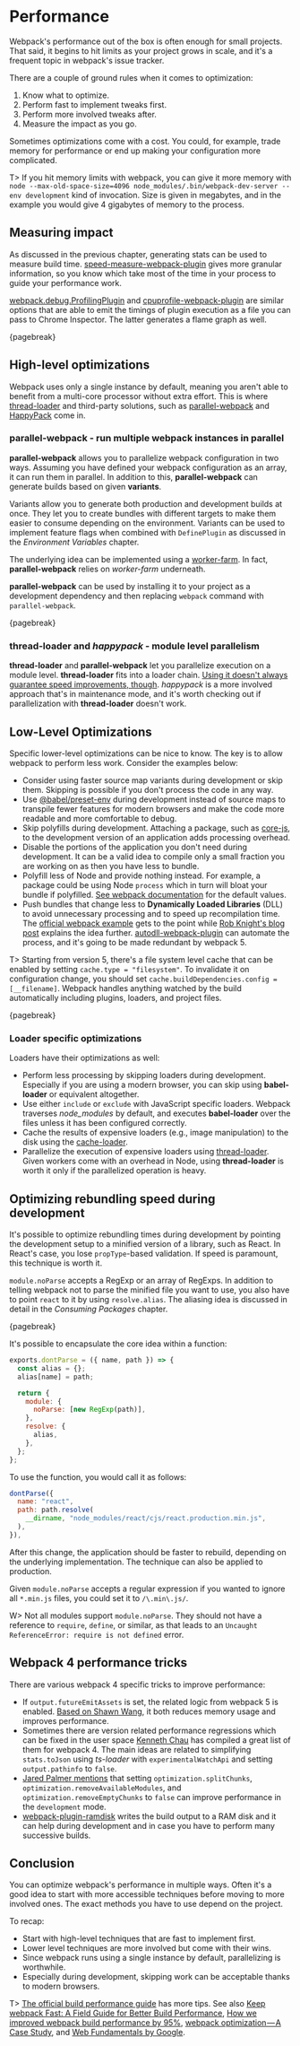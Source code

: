 # Performance

Webpack's performance out of the box is often enough for small projects. That said, it begins to hit limits as your project grows in scale, and it's a frequent topic in webpack's issue tracker.

There are a couple of ground rules when it comes to optimization:

1. Know what to optimize.
2. Perform fast to implement tweaks first.
3. Perform more involved tweaks after.
4. Measure the impact as you go.

Sometimes optimizations come with a cost. You could, for example, trade memory for performance or end up making your configuration more complicated.

T> If you hit memory limits with webpack, you can give it more memory with `node --max-old-space-size=4096 node_modules/.bin/webpack-dev-server --env development` kind of invocation. Size is given in megabytes, and in the example you would give 4 gigabytes of memory to the process.

## Measuring impact

As discussed in the previous chapter, generating stats can be used to measure build time. [speed-measure-webpack-plugin](https://www.npmjs.com/package/speed-measure-webpack-plugin) gives more granular information, so you know which take most of the time in your process to guide your performance work.

[webpack.debug.ProfilingPlugin](https://webpack.js.org/plugins/profiling-plugin/) and [cpuprofile-webpack-plugin](https://github.com/jantimon/cpuprofile-webpack-plugin) are similar options that are able to emit the timings of plugin execution as a file you can pass to Chrome Inspector. The latter generates a flame graph as well.

{pagebreak}

## High-level optimizations

Webpack uses only a single instance by default, meaning you aren't able to benefit from a multi-core processor without extra effort. This is where [thread-loader](https://www.npmjs.com/package/thread-loader) and third-party solutions, such as [parallel-webpack](https://www.npmjs.com/package/parallel-webpack) and [HappyPack](https://www.npmjs.com/package/happypack) come in.

### **parallel-webpack** - run multiple webpack instances in parallel

**parallel-webpack** allows you to parallelize webpack configuration in two ways. Assuming you have defined your webpack configuration as an array, it can run them in parallel. In addition to this, **parallel-webpack** can generate builds based on given **variants**.

Variants allow you to generate both production and development builds at once. They let you to create bundles with different targets to make them easier to consume depending on the environment. Variants can be used to implement feature flags when combined with `DefinePlugin` as discussed in the _Environment Variables_ chapter.

The underlying idea can be implemented using a [worker-farm](https://www.npmjs.com/package/worker-farm). In fact, **parallel-webpack** relies on _worker-farm_ underneath.

**parallel-webpack** can be used by installing it to your project as a development dependency and then replacing `webpack` command with `parallel-webpack`.

{pagebreak}

### **thread-loader** and _happypack_ - module level parallelism

**thread-loader** and **parallel-webpack** let you parallelize execution on a module level. **thread-loader** fits into a loader chain. [Using it doesn't always guarantee speed improvements, though](https://blog.johnnyreilly.com/2018/12/you-might-not-need-thread-loader.html). _happypack_ is a more involved approach that's in maintenance mode, and it's worth checking out if parallelization with **thread-loader** doesn't work.

## Low-Level Optimizations

Specific lower-level optimizations can be nice to know. The key is to allow webpack to perform less work. Consider the examples below:

- Consider using faster source map variants during development or skip them. Skipping is possible if you don't process the code in any way.
- Use [@babel/preset-env](https://www.npmjs.com/package/@babel/preset-env) during development instead of source maps to transpile fewer features for modern browsers and make the code more readable and more comfortable to debug.
- Skip polyfills during development. Attaching a package, such as [core-js](https://www.npmjs.com/package/core-js), to the development version of an application adds processing overhead.
- Disable the portions of the application you don't need during development. It can be a valid idea to compile only a small fraction you are working on as then you have less to bundle.
- Polyfill less of Node and provide nothing instead. For example, a package could be using Node `process` which in turn will bloat your bundle if polyfilled. [See webpack documentation](https://webpack.js.org/configuration/node/) for the default values.
- Push bundles that change less to **Dynamically Loaded Libraries** (DLL) to avoid unnecessary processing and to speed up recompilation time. The [official webpack example](https://github.com/webpack/webpack/tree/master/examples/dll-user) gets to the point while [Rob Knight's blog post](https://robertknight.me.uk/posts/webpack-dll-plugins/) explains the idea further. [autodll-webpack-plugin](https://www.npmjs.com/package/autodll-webpack-plugin) can automate the process, and it's going to be made redundant by webpack 5.

T> Starting from version 5, there's a file system level cache that can be enabled by setting `cache.type = "filesystem"`. To invalidate it on configuration change, you should set `cache.buildDependencies.config = [__filename]`. Webpack handles anything watched by the build automatically including plugins, loaders, and project files.

{pagebreak}

### Loader specific optimizations

Loaders have their optimizations as well:

- Perform less processing by skipping loaders during development. Especially if you are using a modern browser, you can skip using **babel-loader** or equivalent altogether.
- Use either `include` or `exclude` with JavaScript specific loaders. Webpack traverses _node_modules_ by default, and executes **babel-loader** over the files unless it has been configured correctly.
- Cache the results of expensive loaders (e.g., image manipulation) to the disk using the [cache-loader](https://www.npmjs.com/package/cache-loader).
- Parallelize the execution of expensive loaders using [thread-loader](https://www.npmjs.com/package/thread-loader). Given workers come with an overhead in Node, using **thread-loader** is worth it only if the parallelized operation is heavy.

## Optimizing rebundling speed during development

It's possible to optimize rebundling times during development by pointing the development setup to a minified version of a library, such as React. In React's case, you lose `propType`-based validation. If speed is paramount, this technique is worth it.

`module.noParse` accepts a RegExp or an array of RegExps. In addition to telling webpack not to parse the minified file you want to use, you also have to point `react` to it by using `resolve.alias`. The aliasing idea is discussed in detail in the _Consuming Packages_ chapter.

{pagebreak}

It's possible to encapsulate the core idea within a function:

```javascript
exports.dontParse = ({ name, path }) => {
  const alias = {};
  alias[name] = path;

  return {
    module: {
      noParse: [new RegExp(path)],
    },
    resolve: {
      alias,
    },
  };
};
```

To use the function, you would call it as follows:

```javascript
dontParse({
  name: "react",
  path: path.resolve(
    __dirname, "node_modules/react/cjs/react.production.min.js",
  ),
}),
```

After this change, the application should be faster to rebuild, depending on the underlying implementation. The technique can also be applied to production.

Given `module.noParse` accepts a regular expression if you wanted to ignore all `*.min.js` files, you could set it to `/\.min\.js/`.

W> Not all modules support `module.noParse`. They should not have a reference to `require`, `define`, or similar, as that leads to an `Uncaught ReferenceError: require is not defined` error.

## Webpack 4 performance tricks

There are various webpack 4 specific tricks to improve performance:

- If `output.futureEmitAssets` is set, the related logic from webpack 5 is enabled. [Based on Shawn Wang](https://twitter.com/swyx/status/1218173290579136512), it both reduces memory usage and improves performance.
- Sometimes there are version related performance regressions which can be fixed in the user space [Kenneth Chau](https://medium.com/@kenneth_chau/speeding-up-webpack-typescript-incremental-builds-by-7x-3912ba4c1d15) has compiled a great list of them for webpack 4. The main ideas are related to simplifying `stats.toJson` using _ts-loader_ with `experimentalWatchApi` and setting `output.pathinfo` to `false`.
- [Jared Palmer mentions](https://twitter.com/jaredpalmer/status/1265298834906910729) that setting `optimization.splitChunks`, `optimization.removeAvailableModules`, and `optimization.removeEmptyChunks` to `false` can improve performance in the `development` mode.
- [webpack-plugin-ramdisk](https://www.npmjs.com/package/webpack-plugin-ramdisk) writes the build output to a RAM disk and it can help during development and in case you have to perform many successive builds.

## Conclusion

You can optimize webpack's performance in multiple ways. Often it's a good idea to start with more accessible techniques before moving to more involved ones. The exact methods you have to use depend on the project.

To recap:

- Start with high-level techniques that are fast to implement first.
- Lower level techniques are more involved but come with their wins.
- Since webpack runs using a single instance by default, parallelizing is worthwhile.
- Especially during development, skipping work can be acceptable thanks to modern browsers.

T> [The official build performance guide](https://webpack.js.org/guides/build-performance/) has more tips. See also [Keep webpack Fast: A Field Guide for Better Build Performance](https://slack.engineering/keep-webpack-fast-a-field-guide-for-better-build-performance-f56a5995e8f1), [
How we improved webpack build performance by 95%](https://blog.box.com/blog/how-we-improved-webpack-build-performance-95/), [webpack optimization — A Case Study](https://medium.com/walmartlabs/webpack-optimization-a-case-study-92b130334b6c), and [Web Fundamentals by Google](https://developers.google.com/web/fundamentals/performance/webpack/).
